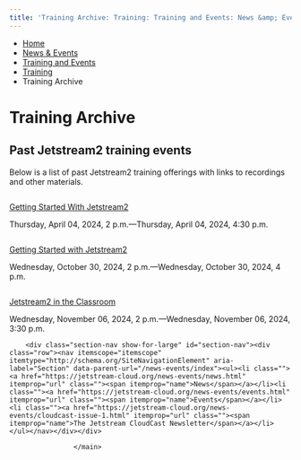 ```yaml
---
title: 'Training Archive: Training: Training and Events: News &amp; Events: Jetstream2: Indiana University'
---
```


<main><div class="content-top"><div class="section breadcrumbs"><div class="row"><div class="layout"><ul itemscope="itemscope" itemtype="http://schema.org/BreadcrumbList"><li itemprop="itemListElement" itemscope="itemscope" itemtype="http://schema.org/ListItem"><a href="../../../../index.html" itemprop="item"><span itemprop="name">Home</span></a><meta content="1" itemprop="position"/></li><li itemprop="itemListElement" itemscope="itemscope" itemtype="http://schema.org/ListItem"><a href="../../../index.html" itemprop="item"><span itemprop="name">News &amp; Events</span></a><meta content="2" itemprop="position"/></li><li itemprop="itemListElement" itemscope="itemscope" itemtype="http://schema.org/ListItem"><a href="/news-events/js2-events/index" itemprop="item"><span itemprop="name">Training and Events</span></a><meta content="3" itemprop="position"/></li><li itemprop="itemListElement" itemscope="itemscope" itemtype="http://schema.org/ListItem"><a href="/news-events/js2-events/training/index" itemprop="item"><span itemprop="name">Training</span></a><meta content="4" itemprop="position"/></li><li class="current" itemprop="itemListElement" itemscope="itemscope" itemtype="http://schema.org/ListItem"><span itemprop="name">Training Archive</span><meta content="5" itemprop="position"/></li></ul></div></div></div><div class="section page-title bg-none"><div class="row"><div class="layout"><h1>Training Archive</h1></div></div></div></div><div id="main-content"><div class="collapsed bg-none section" id="content"><div class="row"><div class="layout"><div class="text"><h2>Past Jetstream2 training events</h2><p>Below is a list of past Jetstream2 training offerings with links to recordings and other materials.</p></div><article class="event feed-item" itemscope="itemscope" itemtype="http://schema.org/Event"><figure class="media" itemscope="itemscope" itemtype="http://schema.org/ImageObject"><img alt="" src="../../../../images/js2logo_training-series.png"/></figure><div class="content"><p class="title"><a href="workshop_4-4-24.html" itemprop="url"><span itemprop="name">Getting Started With Jetstream2</span></a></p><p class="meta date">
                                        Thursday, April 04, 2024,                                        <span content="2024-04-04T14:00" itemprop="startDate">2 p.m.</span>—Thursday, April 04, 2024,
                                        <span content="2024-04-04T14:00" itemprop="endDate">4:30 p.m.</span></p></div></article><article class="event feed-item" itemscope="itemscope" itemtype="http://schema.org/Event"><figure class="media" itemscope="itemscope" itemtype="http://schema.org/ImageObject"><img alt="" src="../../../../images/js2logo_training-series.png"/></figure><div class="content"><p class="title"><a href="getting-started_10-30-24.html" itemprop="url"><span itemprop="name">Getting Started with Jetstream2</span></a></p><p class="meta date">
                                        Wednesday, October 30, 2024,                                        <span content="2024-10-30T14:00" itemprop="startDate">2 p.m.</span>—Wednesday, October 30, 2024,
                                        <span content="2024-10-30T14:00" itemprop="endDate">4 p.m.</span></p></div></article><article class="event feed-item" itemscope="itemscope" itemtype="http://schema.org/Event"><figure class="media" itemscope="itemscope" itemtype="http://schema.org/ImageObject"><img alt="" src="../../../../images/js2logo_training-series.png"/></figure><div class="content"><p class="title"><a href="js2-in-the-classroom_11-6-24.html" itemprop="url"><span itemprop="name">Jetstream2 in the Classroom</span></a></p><p class="meta date">
                                        Wednesday, November 06, 2024,                                        <span content="2024-11-06T14:00" itemprop="startDate">2 p.m.</span>—Wednesday, November 06, 2024,
                                        <span content="2024-11-06T14:00" itemprop="endDate">3:30 p.m.</span></p></div></article></div><!-- /.layout --></div></div></div>
                                
          
    
                    
        
    
        <div class="section-nav show-for-large" id="section-nav"><div class="row"><nav itemscope="itemscope" itemtype="http://schema.org/SiteNavigationElement" aria-label="Section" data-parent-url="/news-events/index"><ul><li class=""><a href="https://jetstream-cloud.org/news-events/news.html" itemprop="url" class=""><span itemprop="name">News</span></a></li><li class=""><a href="https://jetstream-cloud.org/news-events/events.html" itemprop="url" class=""><span itemprop="name">Events</span></a></li><li class=""><a href="https://jetstream-cloud.org/news-events/cloudcast-issue-1.html" itemprop="url" class=""><span itemprop="name">The Jetstream CloudCast Newsletter</span></a></li></ul></nav></div></div>
    
                    </main>
